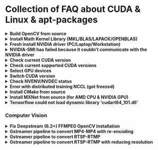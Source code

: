 # Collection of FAQ about CUDA & Linux & apt-packages

<details><summary><b>Build OpenCV from source</b></summary>

- [Build OpenCV from source](docs/build_opencv.md)

</details>

<details><summary><b>Install Math Kernel Library (MKL/BLAS/LAPACK/OPENBLAS)</b></summary>
You are recommended to install all Math Kernel Library and then compile framework (e.g pytorch, mxnet) from source using custom config for optimization.</br>
Install all LAPACK+BLAS:

```
sudo apt install libjpeg-dev libpng-dev libblas-dev libopenblas-dev libatlas-base-dev liblapack-dev liblapacke-dev gfortran 
```

Install MKL:

```
# Get the key
wget https://apt.repos.intel.com/intel-gpg-keys/GPG-PUB-KEY-INTEL-SW-PRODUCTS-2019.PUB
# now install that key
apt-key add GPG-PUB-KEY-INTEL-SW-PRODUCTS-2019.PUB
# now remove the public key file exit the root shell
rm GPG-PUB-KEY-INTEL-SW-PRODUCTS-2019.PUB
# Add to apt
sudo wget https://apt.repos.intel.com/setup/intelproducts.list -O /etc/apt/sources.list.d/intelproducts.list
sudo sh -c 'echo deb https://apt.repos.intel.com/mkl all main > /etc/apt/sources.list.d/intel-mkl.list'
# Install
sudo apt-get update
sudo apt-get install intel-mkl-2020.4-912
```

</details>

<details><summary><b>Fresh install NVIDIA driver (PC/Laptop/Workstation)</b></summary>

```
# Remove old packages
sudo apt-get remove --purge '^nvidia-.*'
sudo apt-get install ubuntu-desktop
sudo apt-get --purge remove "*cublas*" "cuda*"
sudo apt-get --purge remove "*nvidia*"
sudo add-apt-repository --remove ppa:graphics-drivers/ppa
sudo rm /etc/X11/xorg.conf
sudo apt autoremove
sudo reboot

# After restart
sudo ubuntu-drivers devices
sudo ubuntu-drivers autoinstall
sudo reboot
```

</details>

<details><summary><b>NVIDIA-SMI has failed because it couldn’t communicate with the NVIDIA driver</b></summary>
  
First, make sure that you have "Fresh install NVIDIA driver". If not work, try this bellow
  
- Make sure the package nvidia-prime is installed:

```
sudo apt install nvidia-prime
```

Afterwards, run
```
sudo prime-select nvidia
```

- Make sure that NVIDIA is not in blacklist
  
```
grep nvidia /etc/modprobe.d/* /lib/modprobe.d/*
```

to find a file containing ```blacklist nvidia``` and remove it, then run

```
sudo update-initramfs -u
```

- If get error ```This PCI I/O region assigned to your NVIDIA device is invalid```:

```
sudo nano /etc/default/grub
```

edit ```GRUB_CMDLINE_LINUX_DEFAULT="quiet splash pci=realloc=off"```

```
sudo update-grub
sudo reboot
```

</details>

<details><summary><b>Check current CUDA version</b></summary>

```
nvcc --version
```

</details>

<details><summary><b>Check current supported CUDA versions</b></summary>

```
ls /usr/local/
```

</details>

<details><summary><b>Select GPU devices</b></summary>

```
CUDA_VISIBLE_DEVICES=<index-of-devices> <command>
CUDA_VISIBLE_DEVICES=0 python abc.py
CUDA_VISIBLE_DEVICES=0 ./sample.sh
CUDA_VISIBLE_DEVICES=0,1,2,3 python abc.py
CUDA_VISIBLE_DEVICES=0,1,2,3 ./sample.sh
```

</details>

<details><summary><b>Switch CUDA version</b></summary>

```
CUDA_VER=11.3
export PATH="/usr/local/cuda-$CUDA_VER/bin:$PATH"
export LD_LIBRARY_PATH=/usr/local/cuda-$CUDA_VER/lib64${LD_LIBRARY_PATH:+:${LD_LIBRARY_PATH}}
```

</details>

<details><summary><b>Check NVENV/NVDEC status</b></summary>

```
nvidia-smi dmon
```
see the tab **%enc** and **%dec**
</details>

<details><summary><b>Error with distributed training NCCL (got freezed)</b></summary>

```
export NCCL_P2P_DISABLE="1"
```

</details>

<details><summary><b>Install CMake from source</b></summary>

```
version=3.23
build=2 ## don't modify from here
mkdir ~/temp
cd ~/temp
wget https://cmake.org/files/v$version/cmake-$version.$build.tar.gz
tar -xzvf cmake-$version.$build.tar.gz
cd cmake-$version.$build/
./bootstrap
make -j8
sudo make install
```

</details>

<details><summary><b>Install MXNet from source (for AMD CPU & NVIDIA GPU)</b></summary>

```
git clone --recursive --branch 1.9.1 https://github.com/apache/incubator-mxnet.git mxnet
cd mxnet
cp config/linux_gpu.cmake config.cmake
rm -rf build
mkdir -p build && cd build
cmake -DUSE_CUDA=ON -DUSE_CUDNN=OFF -DUSE_MKL_IF_AVAILABLE=OFF -DUSE_MKLDNN=OFF -DUSE_OPENMP=OFF -DUSE_OPENCV=ON -DUSE_BLAS=open ..
make -j32
cd ../python
pip install --user -e .
```

</details>

  
<details><summary><b>Tensorflow could not load dynamic library 'cudart64_101.dll'</b></summary>
For above example tensorflow would require CUDA 10.1, please switch to CUDA 10.1 or change tensorflow version which compatible with CUDA version, check here: https://www.tensorflow.org/install/source#gpu
</details>

### Computer Vision
<details><summary><b>Fix Deepstream (6.2+) FFMPEG OpenCV installation</b></summary>
Fix some errors about undefined reference & not found of libavcodec, libavutil, libvpx, ...
  
```
apt-get install --reinstall --no-install-recommends -y libavcodec58 libavcodec-dev libavformat58 libavformat-dev libavutil56 libavutil-dev gstreamer1.0-libav
apt install --reinstall gstreamer1.0-plugins-good
apt install --reinstall libvpx6 libx264-155 libx265-179 libmpg123-0 libmpeg2-4 libmpeg2encpp-2.1-0
gst-inspect-1.0 | grep 264
rm ~/.cache/gstreamer-1.0/registry.x86_64.bin
apt install --reinstall libx264-155
apt-get install gstreamer1.0-libav
apt-get install --reinstall gstreamer1.0-plugins-ugly
```

</details>

<details><summary><b>Gstreamer pipeline to convert MP4-MP4 with re-encoding</b></summary>

```
gst-launch-1.0 filesrc location="<path-to-input>" ! qtdemux ! video/x-h264 ! h264parse ! avdec_h264 ! videoconvert ! x264enc ! h264parse ! qtmux ! filesink location=<path-to-output>
```

</details>
  
<details><summary><b>Gstreamer pipeline to convert RTSP-RTMP</b></summary>

```
gst-launch-1.0 rtspsrc location='rtsp://<path-to-rtsp-input>' ! rtph264depay ! h264parse ! flvmux ! rtmpsink location='rtmp://rtmp://<path-to-rtmp-output>'
```

</details>

<details><summary><b>Gstreamer pipeline to convert RTSP-RTMP with reducing resolution</b></summary>

```
gst-launch-1.0 rtspsrc location='rtsp://<path-to-rtsp-input>' ! rtpbin ! rtph264depay ! h264parse ! avdec_h264 ! videoconvert ! videoscale ! video/x-raw,width=640,height=640 ! x264enc ! h264parse ! flvmux streamable=true ! rtmpsink location='rtmp://<path-to-rtmp-output>'
```

</details>  

